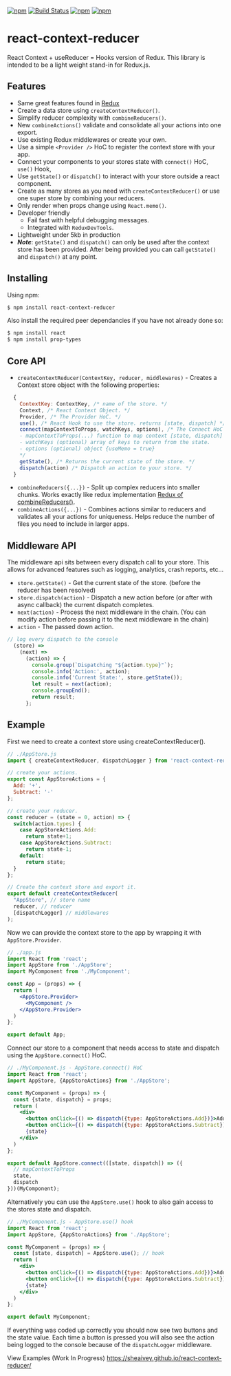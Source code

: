 
[![npm](https://img.shields.io/npm/v/react-context-reducer.svg)](https://www.npmjs.com/package/react-context-reducer) [![Build Status](https://travis-ci.org/sheaivey/react-context-reducer.svg?branch=master)](https://travis-ci.org/sheaivey/react-context-reducer) [![npm](https://img.shields.io/npm/l/react-context-reducer.svg)](https://github.com/sheaivey/react-context-reducer/blob/master/LICENSE) [![npm](https://img.shields.io/npm/dt/react-context-reducer.svg)](https://www.npmjs.com/package/react-context-reducer)
# react-context-reducer
React Context + useReducer = Hooks version of Redux. This library is intended to be a light weight stand-in for Redux.js.

## Features
- Same great features found in [Redux](https://github.com/reduxjs/redux)
- Create a data store using `createContextReducer()`.
- Simplify reducer complexity with `combineReducers()`.
- New `combineActions()` validate and consolidate all your actions into one export.
- Use existing Redux middlewares or create your own.
- Use a simple `<Provider />` HoC to register the context store with your app.
- Connect your components to your stores state with `connect()` HoC, `use()` Hook,
- Use `getState()` or `dispatch()` to interact with your store outside a react component.
- Create as many stores as you need with `createContextReducer()` or use one super store by combining your reducers.
- Only render when props change using `React.memo()`.
- Developer friendly
  - Fail fast with helpful debugging messages.
  - Integrated with `ReduxDevTools`.
- Lightweight under 5kb in production
- ***Note***: `getState()` and `dispatch()` can only be used after the context store has been provided. After being provided you can call `getState()` and `dispatch()` at any point.

## Installing

Using npm:

```bash
$ npm install react-context-reducer
```

Also install the required peer dependancies if you have not already done so:

```bash
$ npm install react
$ npm install prop-types
```

## Core API
- `createContextReducer(ContextKey, reducer, middlewares)` - Creates a Context store object with the following properties:
```js
  {
    ContextKey: ContextKey, /* name of the store. */
    Context, /* React Context Object. */
    Provider, /* The Provider HoC. */
    use(), /* React Hook to use the store. returns [state, dispatch] */
    connect(mapContextToProps, watchKeys, options), /* The Connect HoC
    - mapContextToProps(...) function to map context [state, dispatch] to props.
    - watchKeys (optional) array of keys to return from the state.
    - options (optional) object {useMemo = true}
    */
    getState(), /* Returns the current state of the store. */
    dispatch(action) /* Dispatch an action to your store. */
  }
```
- `combineReducers({...})` - Split up complex reducers into smaller chunks. Works exactly like redux implementation [Redux of combineReducers()](https://redux.js.org/recipes/structuring-reducers/using-combinereducers).
- `combineActions({...})` - Combines actions similar to reducers and validates all your actions for uniqueness. Helps reduce the number of files you need to include in larger apps.


## Middleware API
The middleware api sits between every dispatch call to your store. This allows for advanced features such as logging, analytics, crash reports, etc...
- `store.getState()` - Get the current state of the store. (before the reducer has been resolved)
- `store.dispatch(action)` - Dispatch a new action before (or after with async callback) the current dispatch completes.
- `next(action)` - Process the next middleware in the chain. (You can modify action before passing it to the next middleware in the chain)
- `action` - The passed down action.
```js
// log every dispatch to the console
  (store) =>
    (next) =>
      (action) => {
        console.group(`Dispatching "${action.type}"`);
        console.info('Action:', action);
        console.info('Current State:', store.getState());
        let result = next(action);
        console.groupEnd();
        return result;
      };
```

## Example
First we need to create a context store using createContextReducer().

```jsx
// ./AppStore.js
import { createContextReducer, dispatchLogger } from 'react-context-reducer';

// create your actions.
export const AppStoreActions = {
  Add: '+',
  Subtract: '-'
};

// create your reducer.
const reducer = (state = 0, action) => {
  switch(action.types) {
    case AppStoreActions.Add:
      return state+1;
    case AppStoreActions.Subtract:
      return state-1;
    default:
      return state;
  }
};

// Create the context store and export it.
export default createContextReducer(
  "AppStore", // store name
  reducer, // reducer
  [dispatchLogger] // middlewares
);
```

Now we can provide the context store to the app by wrapping it with `AppStore.Provider`.
```jsx
// ./app.js
import React from 'react';
import AppStore from './AppStore';
import MyComponent from './MyComponent';

const App = (props) => {
  return (
    <AppStore.Provider>
      <MyComponent />
    </AppStore.Provider>
  )
};

export default App;
```

Connect our store to a component that needs access to state and dispatch using the `AppStore.connect()` HoC.
```jsx
// ./MyComponent.js - AppStore.connect() HoC
import React from 'react';
import AppStore, {AppStoreActions} from './AppStore';

const MyComponent = (props) => {
  const {state, dispatch} = props;
  return (
    <div>
      <button onClick={() => dispatch({type: AppStoreActions.Add})}>Add</button>
      <button onClick={() => dispatch({type: AppStoreActions.Subtract})}>Subtract</button>
      {state}
    </div>
  )
};

export default AppStore.connect(([state, dispatch]) => ({
  // mapContextToProps
  state,
  dispatch
}))(MyComponent);
```

Alternatively you can use the `AppStore.use()` hook to also gain access to the stores state and dispatch.
```jsx
// ./MyComponent.js - AppStore.use() hook
import React from 'react';
import AppStore, {AppStoreActions} from './AppStore';

const MyComponent = (props) => {
  const [state, dispatch] = AppStore.use(); // hook
  return (
    <div>
      <button onClick={() => dispatch({type: AppStoreActions.Add})}>Add</button>
      <button onClick={() => dispatch({type: AppStoreActions.Subtract})}>Subtract</button>
      {state}
    </div>
  )
};

export default MyComponent;
```

If everything was coded up correctly you should now see two buttons and the state value. Each time a button is pressed you will also see the action being logged to the console because of the `dispatchLogger` middleware.



View Examples (Work In Progress)
https://sheaivey.github.io/react-context-reducer/
